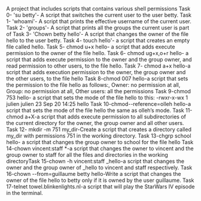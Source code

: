 A project that includes scripts that contains various shell permissions
Task 0- 'su betty'- A script that switches the current user to the user betty.
Task 1- 'whoami'- A script that prints the effective username of the current user.
Task 2- 'groups'- A script that prints all the groups the current user is part of
Task 3- 'Chown betty hello'- A script that changes the owner of the file hello to the user betty.
Task 4- touch hello'- a script that creates an empty file called hello.
Task 5- chmod u+x hello-  a script that adds execute permission to the owner of the file hello.
Task 6- chmod ug+x,o+r hello- a script that adds execute permission to the owner and the group owner, and read permission to other users, to the file hello.
Task 7- chmod a+x hello-a script that adds execution permission to the owner, the group owner and the other users, to the file hello
Task 8-chmod 007 hello-a script that sets the permission to the file hello as follows:, Owner: no permission at all, Group: no permission at all, Other users: all the permissions
Task 9-chmod 753 hello- a script that sets the mode of the file hello to this: -rwxr-x-wx 1 julien julien 23 Sep 20 14:25 hello
Task 10-chmod--reference=olleh hello-a script that sets the mode of the file hello the same as olleh’s mode.
Task 11-chmod a+X-a script that adds execute permission to all subdirectories of the current directory for the owner, the group owner and all other users.
Task 12- mkdir -m 751 my_dir-Create a script that creates a directory called my_dir with permissions 751 in the working directory.
Task 13-chgrp school hello- a script that changes the group owner to school for the file hello
Task 14-chown vincent:staff *-a script that changes the owner to vincent and the group owner to staff for all the files and directories in the working directoryTask 15-chown -h vincent:staff _hello-a script that changes the owner and the group owner of _hello to vincent and staff respectively.
Task 16-chown --from=guillaume betty hello-Write a script that changes the owner of the file hello to betty only if it is owned by the user guillaume.
Task 17-telnet towel.blinkenlights.nl-a script that will play the StarWars IV episode in the terminal.
